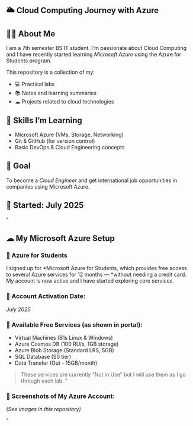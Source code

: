 ## 🌥 Cloud Computing Journey with Azure 

## 👩‍💻 About Me
I am a 7th semester BS IT student. I'm passionate about Cloud Computing and I have recently started learning *Microsoft Azure* using the Azure for Students program.

This repository is a collection of my:
- 💻 Practical labs
- 📚 Notes and learning summaries
- ☁ Projects related to cloud technologies

## 🧠 Skills I’m Learning
- Microsoft Azure (VMs, Storage, Networking)
- Git & GitHub (for version control)
- Basic DevOps & Cloud Engineering concepts

## 🎯 Goal
To become a *Cloud Engineer* and get international job opportunities in companies using Microsoft Azure.

## 📅 Started: July 2025



"
 ## ☁ My Microsoft Azure Setup

### 📘 Azure for Students
I signed up for *Microsoft Azure for Students, which provides free access to several Azure services for 12 months — *without needing a credit card. My account is now active and I have started exploring core services.

### 🔑 Account Activation Date:
*July 2025*

### 🔧 Available Free Services (as shown in portal):
- Virtual Machines (B1s Linux & Windows)
- Azure Cosmos DB (100 RU/s, 1GB storage)
- Azure Blob Storage (Standard LRS, 5GB)
- SQL Database (S0 tier)
- Data Transfer (Out - 15GB/month)

> These services are currently “Not in Use” but I will use them as I go through each lab. "

### 📸 Screenshots of My Azure Account:
*(See images in this repository)*



"
